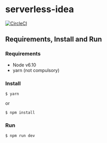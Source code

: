 # serverless-idea

[![CircleCI](https://circleci.com/gh/gvnn/serverless-idea.svg?style=svg)](https://circleci.com/gh/gvnn/serverless-idea)

## Requirements, Install and Run

### Requirements

- Node v6.10
- yarn (not compulsory)

### Install

	$ yarn

or

	$ npm install

### Run

	$ npm run dev
